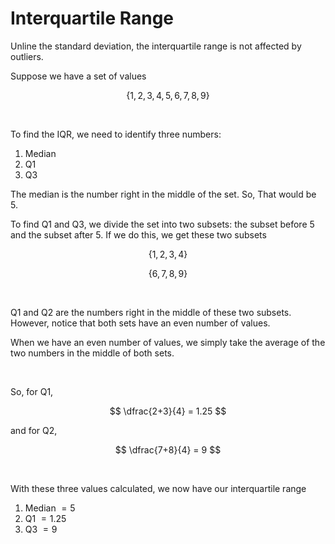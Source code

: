 # Interquartile Range

Unline the standard deviation, the interquartile range is not affected by outliers.

Suppose we have a set of values

$$ \{ 1,2,3,4,5,6,7,8,9 \} $$

<br/>

To find the IQR, we need to identify three numbers:
1. Median
2. Q1
3. Q3

The median is the number right in the middle of the set. So, That would be $5$.

To find Q1 and Q3, we divide the set into two subsets: the subset before $5$ and the subset after $5$. If we do this, we get these two subsets

$$ \{ 1,2,3,4 \}$$

$$ \{ 6,7,8,9 \}$$

<br/>

Q1 and Q2 are the numbers right in the middle of these two subsets. However, notice that both sets have an even number of values. 

When we have an even number of values, we simply take the average of the two numbers in the middle of both sets.

<br/>

So, for Q1,

$$ \dfrac{2+3}{4} =  1.25 $$

and for Q2,

$$ \dfrac{7+8}{4} =  9 $$

<br>

With these three values calculated, we now have our interquartile range

1. Median $=5$
1. Q1 $=1.25$
1. Q3 $=9$